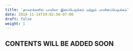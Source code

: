 ```yaml
---
title: 'தாவரங்களில் பாலிலா இனப்பெருக்கம் மற்றும் பாலினப்பெருக்கம்'
date: 2018-11-14T19:02:50-07:00
draft: false
weight: 1
---
```


## CONTENTS WILL BE ADDED SOON